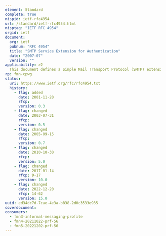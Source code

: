 ```yaml
---
element: Standard
complete: true
nispid: ietf-rfc4954
url: /standard/ietf-rfc4954.html
nisptag: "IETF RFC 4954"
orgid: ietf
document:
  org: ietf
  pubnum: "RFC 4954"
  title: "SMTP Service Extension for Authentication"
  date: "2007-07"
  version: ""
applicability: >2
  This document defines a Simple Mail Transport Protocol (SMTP) extension whereby an SMTP client may indicate an authentication mechanism to the server, perform an authentication protocol exchange, and optionally negotiate a security layer for subsequent protocol interactions during this session. This extension includes a profile of the Simple Authentication and Security Layer (SASL) for SMTP.
rp: fmn-cpwg
status:
  uri: https://www.ietf.org/rfc/rfc4954.txt
  history: 
    - flag: added
      date: 2001-11-20
      rfcp: 
      version: 0.3
    - flag: changed
      date: 2003-07-31
      rfcp: 
      version: 0.5
    - flag: changed
      date: 2005-09-15
      rfcp: 
      version: 0.7
    - flag: changed
      date: 2010-10-30
      rfcp: 
      version: 5.0
    - flag: changed
      date: 2017-01-14
      rfcp: 9-17
      version: 10.0
    - flag: changed
      date: 2022-12-20
      rfcp: 14-62
      version: 15.0
uuid: ed34dc7d-7cae-4e3a-b838-2d0c3533e935
coverdocument:
consumers:
  - fmn3-informal-messaging-profile
  - fmn4-20211022-prf-56
  - fmn5-20221202-prf-56
---
```

